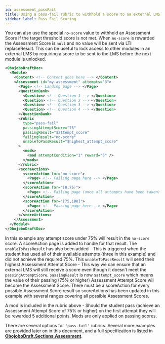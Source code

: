 ```yaml
---
id: assessment_passFail
title: Using a pass-fail rubric to withhold a score to an external LMS gradebook
sidebar_label: Pass Fail Scoring
---
```


You can also use the special `no-score` value to withhold an Assessment Score if the target threshold score is not met. When `no-score` is rewarded the Assessment Score is `null` and no value will be sent via LTI replaceResult. This can be useful to lock access to other modules in an external LMS by requiring a score to be sent to the LMS before the next module is unlocked.

```xml
<ObojoboDraftDoc>
  <Module>
    <Content> <!-- Content goes here --> </Content>
    <Assessment id="my-assessment" attempts="3">
      <Page> <!-- Landing page --> </Page>
      <QuestionBank>
        <Question> <!-- Question 1 --> </Question>
        <Question> <!-- Question 2 --> </Question>
        <Question> <!-- Question 3 --> </Question>
        <Question> <!-- Question 4 --> </Question>
      </QuestionBank>
      <rubric
        type="pass-fail"
        passingAttemptScore="75"
        passingResult="$attempt_score"
        failingResult="no-score"
        unableToPassResult="$highest_attempt_score"
      >
        <mods>
          <mod attemptCondition="1" reward="5" />
        </mods>
      </rubric>
      <scoreActions>
        <scoreAction for="no-score">
          <Page> <!-- Failing page here --> </Page>
        </scoreAction>
        <scoreAction for="[0,75)">
          <Page> <!-- Failing page (once all attempts have been taken) --> </Page>
        </scoreAction>
        <scoreAction for="[75,100]">
          <Page> <!-- Passing page here --> </Page>
        </scoreAction>
      </scoreActions>
    </Assessment>
  </Module>
</ObojoboDraftDoc>
```

In this example any attempt score under 75% will result in the `no-score` score. A scoreAction page is added to handle for that result. The `unableToPassResult` has also been added - This is triggered when the student has used all of their available attempts (three in this example) and did not achieve the required 75%. This `unableToPassResult` will send their highest Assessment Attempt Score - This way we can ensure that an external LMS will still receive a score even though it doesn't meet the `passingAttemptScore`. `passingResult` is now `$attempt_score` which means the value of their passing (75% or higher) Assessment Attempt Score will become the Assessment Score. There must be a scoreAction for every possible Assessment Score result so scoreActions has been updated in this example with several ranges covering all possible Assessment Scores.

A mod is included in the rubric above - Should the student pass (achieve an Assessment Attempt Score of 75% or higher) on the first attempt they will be rewarded 5 additional points. Mods are only applied on passing scores.

There are several options for `'pass-fail'` rubrics. Several more examples are provided later on in this document, and a full specification is listed in [**ObojoboDraft.Sections.Assessment**](obonode_assessment.md).
